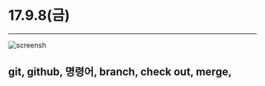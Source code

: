 # 17.9.8(금)
---

![screensh](/study/image/github-logo.jpg=250x)

## git, github, 명령어, branch, check out, merge, 